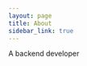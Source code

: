 ```yaml
---
layout: page
title: About
sidebar_link: true
---
```


<p class="message">
  A backend developer
</p>
